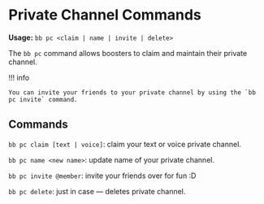 # Private Channel Commands

**Usage:** `bb pc <claim | name | invite | delete>`

The `bb pc` command allows boosters to claim and maintain their private channel.

!!! info

    You can invite your friends to your private channel by using the `bb pc invite` command.

## Commands

`bb pc claim [text | voice]`: claim your text or voice private channel.

`bb pc name <new name>`: update name of your private channel.

`bb pc invite @member`: invite your friends over for fun :D

`bb pc delete`: just in case — deletes private channel.

